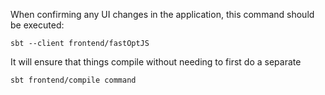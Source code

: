 When confirming any UI changes in the application, this command should be executed:

    sbt --client frontend/fastOptJS

It will ensure that things compile without needing to first do a separate

    sbt frontend/compile command
